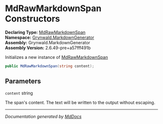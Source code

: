 ﻿<!--  
  <auto-generated>   
    The contents of this file were generated by a tool.  
    Changes to this file may be list if the file is regenerated  
  </auto-generated>   
-->

# MdRawMarkdownSpan Constructors

**Declaring Type:** [MdRawMarkdownSpan](../index.md)  
**Namespace:** [Grynwald.MarkdownGenerator](../../index.md)  
**Assembly:** Grynwald.MarkdownGenerator  
**Assembly Version:** 2.6.49\-pre+a57fff491b

Initializes a new instance of [MdRawMarkdownSpan](../index.md)

```csharp
public MdRawMarkdownSpan(string content);
```

## Parameters

`content`  string

The span's content. The text will be written to the output without escaping.

___

*Documentation generated by [MdDocs](https://github.com/ap0llo/mddocs)*
